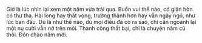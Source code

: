 Giờ là lúc nhìn lại xem một năm vừa trải qua.
Buồn vui thế nào, có giận hờn có thứ tha.
Hài lòng hay thất vọng, trưởng thành hơn hay vẫn ngây ngô, như lúc ban đầu.
Dù là như thế nào, dù mọi điều đã có ra sao, chỉ cần ngoảnh lại một nụ cười vẫn nở trên môi.
Thành công thất bại, chỉ là chuyện năm cũ thôi.
Đón chào năm mới.